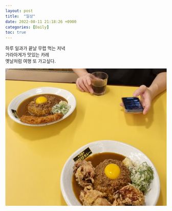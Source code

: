 ```yaml
---
layout: post
title:  "일상"
date: 2022-08-11 21:18:26 +0900
categories: [Daily]
toc: true
---
```


하루 일과가 끝날 무렵 먹는 저녁  
가라아게가 맛있는 카레  
옛날처럼 여행 또 가고싶다.  
  
![RedUniCycle](/assets/img/202208112118826_1.jpg)